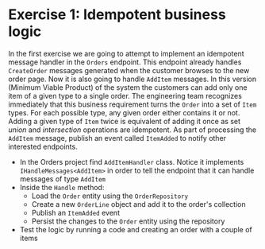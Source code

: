# Exercise 1: Idempotent business logic

In the first exercise we are going to attempt to implement an idempotent message handler in the `Orders` endpoint. This endpoint already handles `CreateOrder` messages generated when the customer browses to the new order page. Now it is also going to handle `AddItem` messages. In this version (Minimum Viable Product) of the system the customers can add only one item of a given type to a single order. The engineering team recognizes immediately that this business requirement turns the `Order` into a set of `Item` types. For each possible type, any given order either contains it or not. Adding a given type of `Item` twice is equivalent of adding it once as set *union* and *intersection* operations are idempotent. As part of processing the `AddItem` message, publish an event called `ItemAdded` to notify other interested endpoints.

- In the Orders project find `AddItemHandler` class. Notice it implements `IHandleMessages<AddItem>` in order to tell the endpoint that it can handle messages of type `AddItem`
- Inside the `Handle` method:
  - Load the `Order` entity using the `OrderRepository`
  - Create a new `OrderLine` object and add it to the order's collection
  - Publish an `ItemAdded` event
  - Persist the changes to the `Order` entity using the repository
- Test the logic by running a code and creating an order with a couple of items